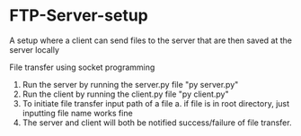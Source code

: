 # FTP-Server-setup
A setup where a client can send files to the server that are then saved at the server locally

File transfer using socket programming

1. Run the server by running the server.py file "py server.py"
2. Run the client by running the client.py file "py client.py"
3. To initiate file transfer input path of a file
	a. if file is in root directory, just inputting file name works fine
4. The server and client will both be notified success/failure of file transfer.
